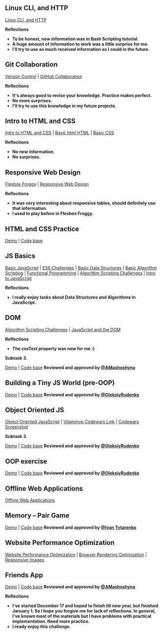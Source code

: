 ## Linux CLI, and HTTP

[Linux CLI, and HTTP](task_linux_cli/learn-the-command-line.jpg)

**Reflections**
 - **To be honest, new information was in Bash Scripting tutorial.**
 - **A huge amount of information to work was a little surprise for me.**
 - **I'll try to use as much received information as I could in the future.**
 
## Git Collaboration
 
 [Version Control](task_git_collaboration/Screenshot_Version-Control-with-Git-Udacity.jpg) |
 [GitHub Collaboration](task_git_collaboration/Screenshot_GitHub-Collaboration.jpg)

**Reflections**
 - **It's always good to revise your knowledge. Рractice makes perfect.**
 - **No more surprises.**
 - **I'll try to use this knowledge in my future projects.**
 
## Intro to HTML and CSS
 
 [Intro to HTML and CSS](task_html_css_intro/Screenshot-Intro-to-HTML-and-CSS.png) |
 [Basic html HTML](task_html_css_intro/basic-html-HTML-Academy.png) |
 [Basic CSS](task_html_css_intro/Screenshot_basic-css.png)
 
**Reflections**
 - **No new information.**
 - **No surprises.**
 
## Responsive Web Design
 
 [Flexbox Froggy](task_responsive_web_design/Screenshot_Flexbox_Froggy.png) |
 [Responsive Web Design](task_responsive_web_design/Screenshot_Responsive-Web-Design-Fundamentals.png)

 
**Reflections**
 - **It was very interesting about responsive tables, should definitely use that information.**
 - **I used to play before in Flexbox Froggy.**
 
## HTML and CSS Practice
 
  [Demo](https://vitaminvp.github.io/kottans-frontend/task_html_css_intro/practical_task/) | [Code base](https://github.com/Vitaminvp/kottans-frontend/tree/master/task_html_css_intro/practical_task)
 
## JS Basics

 [Basic JavaScript](task_js_basics/IntroductionToJavaScript.png) | [ES6 Challenges](task_js_basics/ES6.png) | [Basic Data Structures](task_js_basics/BasicDataStructures.png) | [Basic Algorithm Scripting](task_js_basics/BasicAlgorithmScripting.png) | [Functional Programming](task_js_basics/FunctionalProgramming.png) | [Algorithm Scripting Challenges](task_js_basics/Screenshot_algorithmScriptingChallenges.png) | [Intro to JavaScript](task_js_basics/Screenshot_Intro-to-JavaScript.png)
 
**Reflections**
 - **I really enjoy tasks about Data Structures and Algorithms in JavaScript.**
 
## DOM
  [Algorithm Scripting Challenges](task_js_basics/Screenshot_algorithmScriptingChallenges.png) | [JavaScript and the DOM](task_js_dom/Screenshot_1.png)
  
**Reflections**
  - **The cssText property was new for me :)**

**Subtask 3.**

[Demo](https://vitaminvp.github.io/kottans-frontend/task_js_dom/practical_task/index.html) | [Code base](task_js_dom/practical_task)
 **Reviewed and approved by [@AMashoshyna](https://github.com/AMashoshyna)**

## Building a Tiny JS World (pre-OOP)

[Demo](https://vitaminvp.github.io/a-tiny-JS-world/) | [Code base](https://github.com/Vitaminvp/a-tiny-JS-world)
**Reviewed and approved by [@OleksiyRudenko](https://github.com/OleksiyRudenko)**

## Object Oriented JS

[Object Oriented JavaScript](task_js_oop/Screenshot_Object-Oriented-JavaScript.png) | [Vitaminvp Codewars Link](https://www.codewars.com/users/Vitaminvp) | [Codewars Screenshot](task_js_oop/Screenshot_Vitaminvp-Codewars.png)

**Subtask 3.**

[Demo](https://vitaminvp.github.io/kottans-frontend/task_Frogger/) | [Code base](https://github.com/Vitaminvp/kottans-frontend/tree/master/task_Frogger)
 **Reviewed and approved by [@OleksiyRudenko](https://github.com/OleksiyRudenko)**
 
## OOP exercise

[Demo](https://vitaminvp.github.io/a-tiny-JS-world/) | [Code base](https://github.com/Vitaminvp/a-tiny-JS-world)
**Reviewed and approved by [@OleksiyRudenko](https://github.com/OleksiyRudenko)**

## Offline Web Applications

[Offline Web Applications](task_offline_web_app/Screenshot_Offline_Web_Applications.png)

## Memory – Pair Game

[Demo](https://vitaminvp.github.io/kottans-frontend/task-Memory-Pair-Game) | [Code base](https://github.com/Vitaminvp/kottans-frontend/tree/master/task-Memory-Pair-Game)
**Reviewed and approved by [@Ivan Tytarenko](https://github.com/zonzujiro)**

## Website Performance Optimization

[Website Performance Optimization](task_website_performance/Screenshot_Website_Performance_Optimization.png) | [Browser Rendering Optimization](task_website_performance/Screenshot_Browser_Rendering_Optimization.png) | [Responsive Images](task_website_performance/Screenshot_Responsive_Images.png)

## Friends App

[Demo](https://vitaminvp.github.io/kottans-frontend/task-friendApp/) | [Code base](https://github.com/Vitaminvp/kottans-frontend/tree/master/task-friendApp)
**Reviewed and approved by [@AMashoshyna](https://github.com/AMashoshyna)**

**Reflections**
  - **I've started December 17 and hoped to finish till new year, but finished January 1. So I hope you forgive me for lack of reflections.
In general, I've known most of the materials but I have problems with practical implementation. Need more practice.**
  - **I ready enjoy this challenge.**
